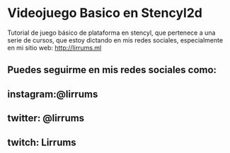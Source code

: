 # Videojuego Basico en Stencyl2d
Tutorial de juego básico de plataforma en stencyl, que pertenece a una serie de cursos, que estoy dictando en mis redes sociales, especialmente en mi sitio web: http://lirrums.ml


## Puedes seguirme en mis redes sociales como:
## instagram:@lirrums
## twitter: @lirrums
## twitch: Lirrums

